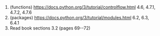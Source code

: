 1. (functions) https://docs.python.org/3/tutorial/controlflow.html 4.6, 4.7.1, 4.7.2, 4.7.6
2. (packages) https://docs.python.org/3/tutorial/modules.html 6.2, 6.3, 6.4.1
3. Read book sections 3.2 (pages 69--72)